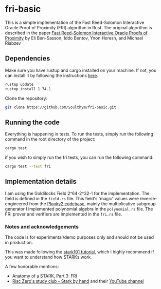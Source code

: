 # fri-basic
This is a simple implementation of the Fast Reed-Solomon Interactive Oracle Proof of Proximity (FRI) algorithm in Rust.
The original algorithm is described in the paper [Fast Reed-Solomon Interactive Oracle Proofs of Proximity](https://eprint.iacr.org/2017/636.pdf) by Eli Ben-Sasson, Iddo Bentov, Ynon Horesh, and Michael Riabzev

## Dependencies
Make sure you have rustup and cargo installed on your machine. If not, you can install it by following the instructions [here](https://www.rust-lang.org/tools/install).

```bash
rustup update
rustup install 1.74.1
```

Clone the repository:
```bash
git clone https://github.com/Soulthym/fri-basic.git
```

## Running the code
Everything is happening in tests. To run the tests, simply run the following command in the root directory of the project:
```bash
cargo test
```

if you wish to simply run the fri tests, you can run the following command:
```bash
cargo test --test fri
```

## Implementation details
I am using the Goldilocks Field 2^64-2^32-1 for the implementation. The field is defined in the `field.rs` file.
This field's 'magic' values were reverse-engineered from the [Plonky2 codebase](https://github.com/0xPolygonZero/plonky2/blob/main/field/src/goldilocks_field.rs), mainly the multiplicative subgroup generator
I implemented polynomial algebra in the `polynomial.rs` file.
The FRI prover and verifiers are implemented in the `fri.rs` file.

### Notes and acknowledgements
The code is for experimental/demo purposes only and should not be used in production.

This was made following the [stark101 tutorial](https://starkware.co/stark-101/), which I highly recommend if you want to understand how STARKs work.

A few honorable mentions:
- [Anatomy of a STARK, Part 3: FRI](https://aszepieniec.github.io/stark-anatomy/fri.html)
- [Risc Zero's study club - Stark by hand](https://dev.risczero.com/proof-system/stark-by-hand) and their [YouTube channel](https://www.youtube.com/watch?v=j35yz22OVGE&list=PLcPzhUaCxlCjdhONxEYZ1dgKjZh3ZvPtl&index=2&t=0s)
